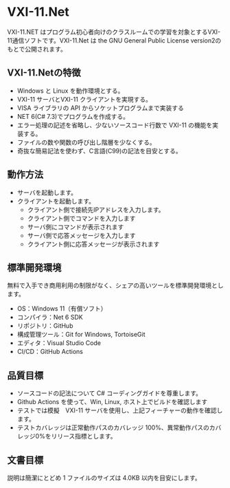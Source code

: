 # VXI-11.Net
VXI-11.NET はプログラム初心者向けのクラスルームでの学習を対象とするVXI-11通信ソフトです。VXI-11.Net は the GNU General Public License version2のもとで公開されます。

## VXI-11.Netの特徴
- Windows と Linux を動作環境とする。
- VXI-11 サーバとVXI-11 クライアントを実現する。
- VISA ライブラリの API からソケットプログラムまで実装する
- NET 6(C# 7.3)でプログラムを作成する。
- エラー処理の記述を省略し、少ないソースコード行数で VXI-11 の機能を実装する。
- ファイルの数や関数の呼び出し階層を少なくする。
- 奇抜な簡易記法を使わず、C言語(C99)の記法を目安とする。
 
## 動作方法
- サーバを起動します。
- クライアントを起動します。
  - クライアント側で接続先IPアドレスを入力します。
  - クライアント側でコマンドを入力します
  - サーバ側にコマンドが表示されます
  - サーバ側で応答メッセージを入力します
  - クライアント側に応答メッセージが表示されます

## 標準開発環境
無料で入手でき商用利用の制限がなく、シェアの高いツールを標準開発環境とします。
- OS：Windows 11（有償ソフト）
- コンパイラ：Net 6 SDK
- リポジトリ：GitHub
- 構成管理ツール：Git for Windows, TortoiseGit
- エディタ：Visual Studio Code
- CI/CD：GitHub Actions

## 品質目標
- ソースコードの記法について C# コーディングガイドを尊重します。
- Github Actions を使って、Win, Linux, ホスト上でビルドを確認します
- テストでは模擬　VXI-11 サーバを使用し、上記フィーチャーの動作を確認します。
- テストカバレッジは正常動作パスのカバレッジ 100%、異常動作パスのカバレッジ0%をリリース指標とします。

## 文書目標
説明は簡潔にとどめ 1 ファイルのサイズは 4.0KB 以内を目安にします。
